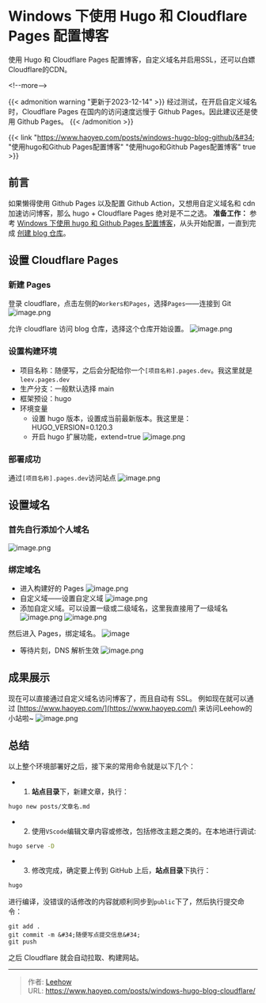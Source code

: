 # Windows 下使用 Hugo 和 Cloudflare Pages 配置博客


使用 Hugo 和 Cloudflare Pages 配置博客，自定义域名并启用SSL，还可以白嫖Cloudflare的CDN。

&lt;!--more--&gt;

{{&lt; admonition warning &#34;更新于2023-12-14&#34; &gt;}}
经过测试，在开启自定义域名时，Cloudflare Pages 在国内的访问速度远慢于 Github Pages。因此建议还是使用 Github Pages。
{{&lt; /admonition &gt;}}

{{&lt; link &#34;https://www.haoyep.com/posts/windows-hugo-blog-github/&#34; &#34;使用hugo和Github Pages配置博客&#34; &#34;使用hugo和Github Pages配置博客&#34; true &gt;}}

## 前言
如果懒得使用 Github Pages 以及配置 Github Action，又想用自定义域名和 cdn 加速访问博客，那么 hugo &#43; Cloudflare Pages 绝对是不二之选。
**准备工作：** 参考 [Windows 下使用 hugo 和 Github Pages 配置博客](https://www.haoyep.com/posts/windows_hugo_github_pages_blog/)，从头开始配置，一直到完成 [创建 blog 仓库](https://www.haoyep.com/posts/windows_hugo_github_pages_blog/#2%E5%88%9B%E5%BB%BA-blog-%E4%BB%93%E5%BA%93)。
## 设置 Cloudflare Pages
### 新建 Pages
登录 cloudflare，点击左侧的`Workers和Pages`，选择`Pages`——连接到 Git
![image.png](https://cdn.haoyep.com/gh/leegical/Blog_img/md_img202311081549200.png)

允许 cloudflare 访问 blog 仓库，选择这个仓库开始设置。
![image.png](https://cdn.haoyep.com/gh/leegical/Blog_img/md_img202311081550760.png)

### 设置构建环境
- 项目名称：随便写，之后会分配给你一个`[项目名称].pages.dev`。我这里就是 `leev.pages.dev`
- 生产分支：一般默认选择 main
- 框架预设：hugo
- 环境变量
	- 设置 hugo 版本，设置成当前最新版本。我这里是：HUGO_VERSION=0.120.3
	- 开启 hugo 扩展功能，extend=true
![image.png](https://cdn.haoyep.com/gh/leegical/Blog_img/md_img202311081553496.png)
### 部署成功
通过`[项目名称].pages.dev`访问站点
![image.png](https://cdn.haoyep.com/gh/leegical/Blog_img/md_img202311081556682.png)


## 设置域名
### 首先自行添加个人域名
![image.png](https://cdn.haoyep.com/gh/leegical/Blog_img/md_img202311081559407.png)

### 绑定域名
- 进入构建好的 Pages
![image.png](https://cdn.haoyep.com/gh/leegical/Blog_img/md_img202311081600461.png)
- 自定义域——设置自定义域
![image.png](https://cdn.haoyep.com/gh/leegical/Blog_img/md_img202311081601828.png)
- 添加自定义域。可以设置一级或二级域名，这里我直接用了一级域名
![image.png](https://cdn.haoyep.com/gh/leegical/Blog_img/md_img202311081602294.png)
![image.png](https://cdn.haoyep.com/gh/leegical/Blog_img/md_img202311081603622.png)

然后进入 Pages，绑定域名。
![image](https://img.allworldg.xyz/2022/05/4b4a00bb92c5985a9e60925c9e3c7426.png)
- 等待片刻，DNS 解析生效
![image.png](https://cdn.haoyep.com/gh/leegical/Blog_img/md_img202311081604721.png)
## 成果展示
现在可以直接通过自定义域名访问博客了，而且自动有 SSL。
例如现在就可以通过 [https://www.haoyep.com/](https://www.haoyep.com/) 来访问Leehow的小站啦~
![image.png](https://cdn.haoyep.com/gh/leegical/Blog_img/md_img202311081606080.png)

## 总结
以上整个环境部署好之后，接下来的常用命令就是以下几个：
- 1. **站点目录**下，新建文章，执行：
```bash
hugo new posts/文章名.md
```
- 2. 使用`VScode`编辑文章内容或修改，包括修改主题之类的。在本地进行调试:
```bash
hugo serve -D
```
- 3. 修改完成，确定要上传到 GitHub 上后，**站点目录**下执行：
```bash
hugo
```
进行编译，没错误的话修改的内容就顺利同步到`public`下了，然后执行提交命令：
```shell
git add .
git commit -m &#34;随便写点提交信息&#34;
git push
```
之后 Cloudflare 就会自动拉取、构建网站。

---

> 作者: [Leehow](https://www.haoyep.com/)  
> URL: https://www.haoyep.com/posts/windows-hugo-blog-cloudflare/  

